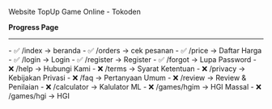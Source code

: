 Website TopUp Game Online - Tokoden 

<strong>Progress Page</strong>
<hr>
- ✅  /index → beranda
- ✅  /orders → cek pesanan
- ✅  /price → Daftar Harga
- ✅  /login → Login
- ✅  /register → Register
- ✅  /forgot → Lupa Password
- ❌  /help → Hubungi Kami
- ❌  /terms → Syarat Ketentuan
- ❌  /privacy → Kebijakan Privasi
- ❌  /faq → Pertanyaan Umum
- ❌  /review → Review & Penilaian
- ❌  /calculator → Kalulator ML
- ❌  /games/hgim → HGI Massal
- ❌  /games/hgi → HGI
